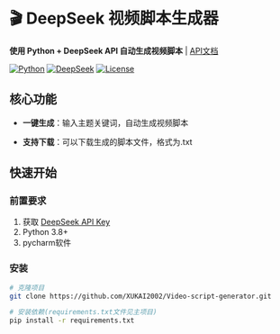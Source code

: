 # 🎬 DeepSeek 视频脚本生成器

**使用 Python + DeepSeek API 自动生成视频脚本** |  [API文档](https://platform.deepseek.com/api-docs/)



[![Python](https://img.shields.io/badge/Python-3.8%2B-blue?logo=python)](https://python.org)
[![DeepSeek](https://img.shields.io/badge/DeepSeek-API-orange?logo=openai)](https://deepseek.com)
[![License](https://img.shields.io/badge/License-MIT-green)](LICENSE)

## 核心功能

- **一键生成**：输入主题关键词，自动生成视频脚本

- **支持下载**：可以下载生成的脚本文件，格式为.txt

##  快速开始

### 前置要求
1. 获取 [DeepSeek API Key](https://platform.deepseek.com/)
2. Python 3.8+
3. pycharm软件

### 安装
```bash
# 克隆项目
git clone https://github.com/XUKAI2002/Video-script-generator.git

# 安装依赖(requirements.txt文件见主项目)
pip install -r requirements.txt
